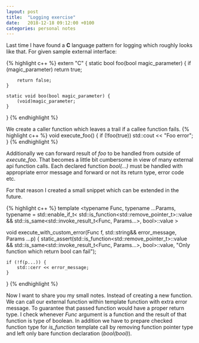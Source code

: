 ```yaml
---
layout: post
title:  "Logging exercise"
date:   2018-12-18 09:12:00 +0100
categories: personal notes
---
```

Last time I have found a **C** language pattern for logging which roughly looks like that.
For given sample external interface:

{% highlight c++ %}
extern "C"
{
    static bool foo(bool magic_parameter) {
        if (magic_parameter) return true;

        return false;
    }

    static void boo(bool magic_parameter) {
        (void)magic_parameter;
    }
}
{% endhighlight %}

We create a caller function which leaves a trail if a callee function fails.
{% highlight c++ %}
void execute_foo()
{
    if (!foo(true))
        std::cout << "Foo error";
}
{% endhighlight %}

Additionally we can forward result of *foo* to be handled from outside of *execute_foo*. That becomes a little bit cumbersome in view of many external api function calls. Each declared function *bool(...)* must be handled with appropriate error message and forward or not its return type, error code etc.

For that reason I created a small snippet which can be extended in the future.

{% highlight c++ %}
template <typename Func, typename ...Params,
    typename = std::enable_if_t<
        std::is_function<std::remove_pointer_t<Func>>::value &&
        std::is_same<std::invoke_result_t<Func, Params...>, bool>::value
    >
>
void execute_with_custom_error(Func f, std::string&& error_message, Params ...p)
{
    static_assert(std::is_function<std::remove_pointer_t<Func>>::value &&
    std::is_same<std::invoke_result_t<Func, Params...>, bool>::value,
    "Only function which return bool can fail");

    if (!f(p...)) {
        std::cerr << error_message;
    }
}
{% endhighlight %}

Now I want to share you my small notes. Instead of creating a new function. We can call our external function within template function with extra error message. To guarantee that passed function would have a proper return type. I check whenever *Func* argument is a function and the result of that function is type of boolean. In addition we have to prepare checked function type for *is_function* template call by removing function pointer type and left only bare function declaration (*bool(bool)*).
